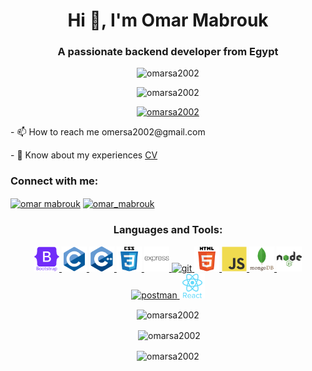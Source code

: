 <h1 align="center">Hi 👋, I'm Omar Mabrouk</h1>
<h3 align="center">A passionate backend developer from Egypt</h3>

<div align="center">
    <img src="https://user-images.githubusercontent.com/63050133/156676671-d5b2e362-97d4-4404-9447-dd71ddfea82f.gif" alt="omarsa2002" />
</div>

<p align="center"> 
    <img src="https://komarev.com/ghpvc/?username=omarsa2002&label=Profile%20views&color=0e75b6&style=flat" alt="omarsa2002" /> 
    <!-- <a target="_blank" rel="noopener noreferrer nofollow" href="https://camo.githubusercontent.com/e37631e5798078cabcb2999a76d6d4fd2c7dd1ba8eae18237174e64928c82ca3/68747470733a2f2f696d672e736869656c64732e696f2f6769746875622f666f6c6c6f776572732f6d616e617273686168696e34383f6c6162656c3d466f6c6c6f77657273"><img src="https://camo.githubusercontent.com/e37631e5798078cabcb2999a76d6d4fd2c7dd1ba8eae18237174e64928c82ca3/68747470733a2f2f696d672e736869656c64732e696f2f6769746875622f666f6c6c6f776572732f6d616e617273686168696e34383f6c6162656c3d466f6c6c6f77657273" alt="omarsa2002" data-canonical-src="https://img.shields.io/github/followers/omarsa2002=Followers" style="max-width: 100%;"></a> -->
</p>

<p align="center"> <a href="https://github.com/ryo-ma/github-profile-trophy"><img src="https://github-profile-trophy.vercel.app/?username=omarsa2002" alt="omarsa2002" /></a> </p>


<p>- 📫 How to reach me omersa2002@gmail.com</p>
<p>- 📄 Know about my experiences <a href="https://drive.google.com/drive/folders/1lOTy164c2yfW36RQAVeBNsMil9bhL8QV?usp=sharing">CV</a></p>

<h3 align="left">Connect with me:</h3>
<p align="left">
<a href="https://linkedin.com/in/omar mabrouk" target="blank"><img align="center" src="https://raw.githubusercontent.com/rahuldkjain/github-profile-readme-generator/master/src/images/icons/Social/linked-in-alt.svg" alt="omar mabrouk" height="30" width="40" /></a>
<a href="https://codeforces.com/profile/omar_mabrouk" target="blank"><img align="center" src="https://raw.githubusercontent.com/rahuldkjain/github-profile-readme-generator/master/src/images/icons/Social/codeforces.svg" alt="omar_mabrouk" height="30" width="40" /></a>
</p>

<h3 align="center">Languages and Tools:</h3>
<p align="center"> 
    <a href="https://getbootstrap.com" target="_blank" rel="noreferrer"> 
        <img src="https://raw.githubusercontent.com/devicons/devicon/master/icons/bootstrap/bootstrap-plain-wordmark.svg" alt="bootstrap" width="40" height="40"/> </a> 
    <a href="https://www.cprogramming.com/" target="_blank" rel="noreferrer"> 
        <img src="https://raw.githubusercontent.com/devicons/devicon/master/icons/c/c-original.svg" alt="c" width="40" height="40"/> </a> 
    <a href="https://www.w3schools.com/cpp/" target="_blank" rel="noreferrer"> 
        <img src="https://raw.githubusercontent.com/devicons/devicon/master/icons/cplusplus/cplusplus-original.svg" alt="cplusplus" width="40" height="40"/> </a> 
    <a href="https://www.w3schools.com/css/" target="_blank" rel="noreferrer"> 
        <img src="https://raw.githubusercontent.com/devicons/devicon/master/icons/css3/css3-original-wordmark.svg" alt="css3" width="40" height="40"/> </a> 
    <a href="https://expressjs.com" target="_blank" rel="noreferrer"> 
        <img src="https://raw.githubusercontent.com/devicons/devicon/master/icons/express/express-original-wordmark.svg" alt="express" width="40" height="40"/> </a> 
    <a href="https://git-scm.com/" target="_blank" rel="noreferrer"> 
        <img src="https://www.vectorlogo.zone/logos/git-scm/git-scm-icon.svg" alt="git" width="40" height="40"/> </a> 
    <a href="https://www.w3.org/html/" target="_blank" rel="noreferrer"> 
        <img src="https://raw.githubusercontent.com/devicons/devicon/master/icons/html5/html5-original-wordmark.svg" alt="html5" width="40" height="40"/> </a> 
    <a href="https://developer.mozilla.org/en-US/docs/Web/JavaScript" target="_blank" rel="noreferrer"> 
        <img src="https://raw.githubusercontent.com/devicons/devicon/master/icons/javascript/javascript-original.svg" alt="javascript" width="40" height="40"/> </a> 
    <a href="https://www.mongodb.com/" target="_blank" rel="noreferrer"> 
        <img src="https://raw.githubusercontent.com/devicons/devicon/master/icons/mongodb/mongodb-original-wordmark.svg" alt="mongodb" width="40" height="40"/> </a> 
    <a href="https://nodejs.org" target="_blank" rel="noreferrer"> 
        <img src="https://raw.githubusercontent.com/devicons/devicon/master/icons/nodejs/nodejs-original-wordmark.svg" alt="nodejs" width="40" height="40"/> </a> 
    <a href="https://postman.com" target="_blank" rel="noreferrer"> 
        <img src="https://www.vectorlogo.zone/logos/getpostman/getpostman-icon.svg" alt="postman" width="40" height="40"/> </a> 
    <a href="https://reactjs.org/" target="_blank" rel="noreferrer">
        <img src="https://raw.githubusercontent.com/devicons/devicon/master/icons/react/react-original-wordmark.svg" alt="react" width="40" height="40"/> </a> 
</p>

<p align="center"><img align="center" src="https://github-readme-stats.vercel.app/api/top-langs?username=omarsa2002&show_icons=true&locale=en&layout=compact" alt="omarsa2002" /></p>

<p align="center">&nbsp;<img align="center" src="https://github-readme-stats.vercel.app/api?username=omarsa2002&show_icons=true&locale=en" alt="omarsa2002" /></p>

<p align="center"><img align="center" src="https://github-readme-streak-stats.herokuapp.com/?user=omarsa2002&" alt="omarsa2002" /></p>

<!---
Omarsa2002/Omarsa2002 is a ✨ special ✨ repository because its `README.md` (this file) appears on your GitHub profile.
You can click the Preview link to take a look at your changes.
--->
